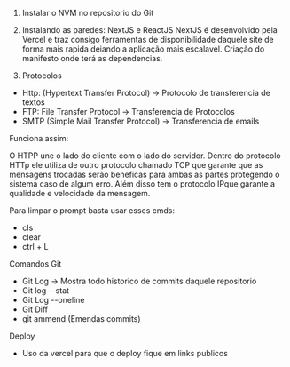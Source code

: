 1. Instalar o NVM no repositorio do Git

2. Instalando as paredes: NextJS e ReactJS
   NextJS é desenvolvido pela Vercel e traz consigo ferramentas de disponibilidade daquele site de forma mais rapida deiando a aplicação mais escalavel.
   Criação do manifesto onde terá as dependencias.

3. Protocolos

- Http: (Hypertext Transfer Protocol) -> Protocolo de transferencia de textos
- FTP: File Transfer Protocol -> Transferencia de Protocolos
- SMTP (Simple Mail Transfer Protocol) -> Transferencia de emails

Funciona assim:

O HTPP une o lado do cliente com o lado do servidor. Dentro do protocolo HTTp ele utiliza de outro protocolo chamado TCP que garante que as mensagens trocadas serão beneficas para ambas as partes protegendo o sistema caso de algum erro. Além disso tem o protocolo IPque garante a qualidade e velocidade da mensagem.

Para limpar o prompt basta usar esses cmds:

- cls
- clear
- ctrl + L

Comandos Git

- Git Log -> Mostra todo historico de commits daquele repositorio
- Git log --stat
- Git Log --oneline
- Git Diff
- git ammend (Emendas commits)

Deploy

- Uso da vercel para que o deploy fique em links publicos

